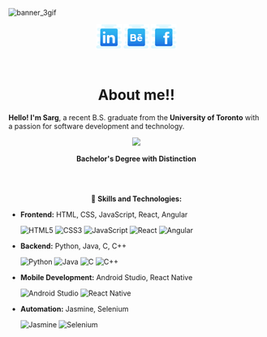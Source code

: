 ![banner_3gif](https://github.com/user-attachments/assets/bd9b0358-5406-4111-b104-f2854f24e246)

<div align="center">
  
[<img src="https://github.com/Sargunan1213/Sargunan1213/blob/main/assests/linkedin.svg" width="50">](https://www.linkedin.com/in/sargu/)
[<img src="https://github.com/Sargunan1213/Sargunan1213/blob/main/assests/behance.svg" width="50">](https://www.behance.net/sargusargu)
[<img src="https://github.com/Sargunan1213/Sargunan1213/blob/main/assests/facebook.svg" width="50">](https://www.facebook.com/sargu.sargu/)

</div>
<br/>
<h1 align="center">About me!!</h1>

**Hello! I'm Sarg**, a recent B.S. graduate from the **University of Toronto** with a passion for software development and technology.

<div align="center">
  <img  src="https://readme-components.vercel.app/api?component=experience&company=UniversityOfToronto&textfill=B16D56&fill=EBDDC3"></img>
  <p><strong>Bachelor's Degree with Distinction</strong></p>
</div>
<br/>
<br/>
<div align="center">
  
  🦉 **Skills and Technologies:**
</div>
  
- **Frontend:** HTML, CSS, JavaScript, React, Angular
  
    ![HTML5](https://img.shields.io/badge/html5-%23E34F26.svg?style=for-the-badge&logo=html5&logoColor=white)
  	![CSS3](https://img.shields.io/badge/css3-%231572B6.svg?style=for-the-badge&logo=css3&logoColor=white)
  ![JavaScript](https://img.shields.io/badge/javascript-%23323330.svg?style=for-the-badge&logo=javascript&logoColor=%23F7DF1E)
   ![React](https://img.shields.io/badge/react-%2320232a.svg?style=for-the-badge&logo=react&logoColor=%2361DAFB)
  ![Angular](https://img.shields.io/badge/angular-%23DD0031.svg?style=for-the-badge&logo=angular&logoColor=white)

      
- **Backend:** Python, Java, C, C++
  
  ![Python](https://img.shields.io/badge/python-3670A0?style=for-the-badge&logo=python&logoColor=ffdd54)
  ![Java](https://img.shields.io/badge/java-%23ED8B00.svg?style=for-the-badge&logo=openjdk&logoColor=white)
  ![C](https://img.shields.io/badge/c-%2300599C.svg?style=for-the-badge&logo=c&logoColor=white)
  ![C++](https://img.shields.io/badge/c++-%2300599C.svg?style=for-the-badge&logo=c%2B%2B&logoColor=white)
  

- **Mobile Development:** Android Studio, React Native

  ![Android Studio](https://img.shields.io/badge/android%20studio-346ac1?style=for-the-badge&logo=android%20studio&logoColor=white)
  ![React Native](https://img.shields.io/badge/react_native-%2320232a.svg?style=for-the-badge&logo=react&logoColor=%2361DAFB)
  
- **Automation:** Jasmine, Selenium

	![Jasmine](https://img.shields.io/badge/-Jasmine-%238A4182?style=for-the-badge&logo=Jasmine&logoColor=white)
![Selenium](https://img.shields.io/badge/-selenium-%43B02A?style=for-the-badge&logo=selenium&logoColor=white)

<br/>
